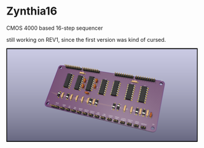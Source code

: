 # Zynthia16
CMOS 4000 based 16-step sequencer

still working on REV1, since the first version was kind of cursed. 

![3D render of board in KiCad](https://github.com/davedarko/Zynthia16/blob/main/Sweet16%20Rev%201/Sweet16_parts.png?raw=true)
